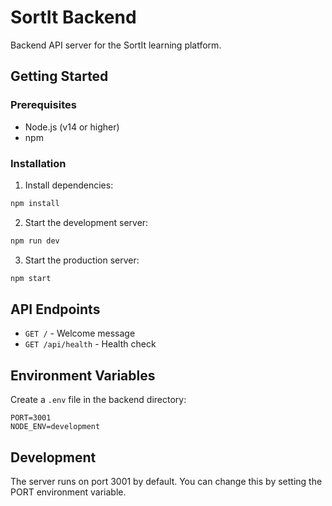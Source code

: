 # SortIt Backend

Backend API server for the SortIt learning platform.

## Getting Started

### Prerequisites
- Node.js (v14 or higher)
- npm

### Installation

1. Install dependencies:
```bash
npm install
```

2. Start the development server:
```bash
npm run dev
```

3. Start the production server:
```bash
npm start
```

## API Endpoints

- `GET /` - Welcome message
- `GET /api/health` - Health check

## Environment Variables

Create a `.env` file in the backend directory:
```
PORT=3001
NODE_ENV=development
```

## Development

The server runs on port 3001 by default. You can change this by setting the PORT environment variable.
